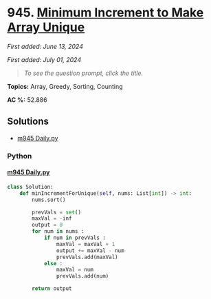# 945. [Minimum Increment to Make Array Unique](<https://leetcode.com/problems/minimum-increment-to-make-array-unique>)

*First added: June 13, 2024*

*First added: July 01, 2024*


> *To see the question prompt, click the title.*

**Topics:** Array, Greedy, Sorting, Counting

**AC %:** 52.886


## Solutions

- [m945 Daily.py](<../my-submissions/m945 Daily.py>)
### Python
#### [m945 Daily.py](<../my-submissions/m945 Daily.py>)
```Python
class Solution:
    def minIncrementForUnique(self, nums: List[int]) -> int:
        nums.sort()

        prevVals = set()
        maxVal = -inf
        output = 0
        for num in nums :
            if num in prevVals :
                maxVal = maxVal + 1
                output += maxVal - num
                prevVals.add(maxVal)
            else :
                maxVal = num
                prevVals.add(num)

        return output

```

